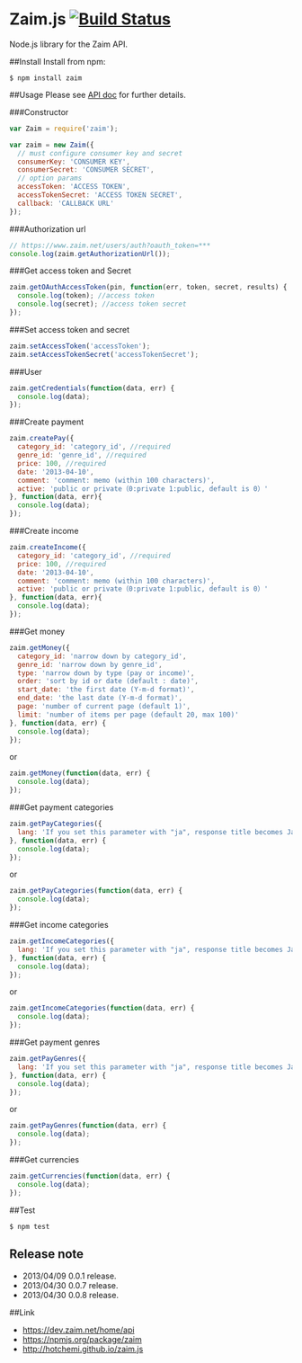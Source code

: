 Zaim.js [![Build Status](https://secure.travis-ci.org/hotchemi/zaim.js.png)](http://travis-ci.org/hotchemi/zaim.js)
=======

Node.js library for the Zaim API.

##Install
Install from npm:

    $ npm install zaim

##Usage
Please see [API doc](https://dev.zaim.net/home/api) for further details.

###Constructor
```javascript
var Zaim = require('zaim');

var zaim = new Zaim({
  // must configure consumer key and secret
  consumerKey: 'CONSUMER KEY',
  consumerSecret: 'CONSUMER SECRET',
  // option params
  accessToken: 'ACCESS TOKEN',
  accessTokenSecret: 'ACCESS TOKEN SECRET',
  callback: 'CALLBACK URL'
});
```
###Authorization url
```javascript
// https://www.zaim.net/users/auth?oauth_token=***
console.log(zaim.getAuthorizationUrl());
```
###Get access token and Secret
```javascript
zaim.getOAuthAccessToken(pin, function(err, token, secret, results) {
  console.log(token); //access token
  console.log(secret); //access token secret
});
```
###Set access token and secret
```javascript
zaim.setAccessToken('accessToken');
zaim.setAccessTokenSecret('accessTokenSecret');
```
###User
```javascript
zaim.getCredentials(function(data, err) {
  console.log(data);
});
```
###Create payment
```javascript
zaim.createPay({
  category_id: 'category_id', //required
  genre_id: 'genre_id', //required
  price: 100, //required
  date: '2013-04-10',
  comment: 'comment: memo (within 100 characters)',
  active: 'public or private（0:private 1:public, default is 0）'
}, function(data, err){
  console.log(data);
});
```
###Create income
```javascript
zaim.createIncome({
  category_id: 'category_id', //required
  price: 100, //required
  date: '2013-04-10',
  comment: 'comment: memo (within 100 characters)',
  active: 'public or private（0:private 1:public, default is 0）'
}, function(data, err){
  console.log(data);
});
```
###Get money
```javascript
zaim.getMoney({
  category_id: 'narrow down by category_id',
  genre_id: 'narrow down by genre_id',
  type: 'narrow down by type (pay or income)',
  order: 'sort by id or date (default : date)',
  start_date: 'the first date (Y-m-d format)',
  end_date: 'the last date (Y-m-d format)',
  page: 'number of current page (default 1)',
  limit: 'number of items per page (default 20, max 100)'
}, function(data, err) {
  console.log(data);
});
```
or
```javascript
zaim.getMoney(function(data, err) {
  console.log(data);
});
```
###Get payment categories
```javascript
zaim.getPayCategories({
  lang: 'If you set this parameter with "ja", response title becomes Japanese.'
}, function(data, err) {
  console.log(data);
});
```
or
```javascript
zaim.getPayCategories(function(data, err) {
  console.log(data);
});
```
###Get income categories
```javascript
zaim.getIncomeCategories({
  lang: 'If you set this parameter with "ja", response title becomes Japanese.'
}, function(data, err) {
  console.log(data);
});
```
or
```javascript
zaim.getIncomeCategories(function(data, err) {
  console.log(data);
});
```
###Get payment genres
```javascript
zaim.getPayGenres({
  lang: 'If you set this parameter with "ja", response title becomes Japanese.'
}, function(data, err) {
  console.log(data);
});
```
or
```javascript
zaim.getPayGenres(function(data, err) {
  console.log(data);
});
```
###Get currencies
```javascript
zaim.getCurrencies(function(data, err) {
  console.log(data);
});
```
##Test

    $ npm test

## Release note
* 2013/04/09 0.0.1 release.
* 2013/04/30 0.0.7 release.
* 2013/04/30 0.0.8 release.

##Link
* https://dev.zaim.net/home/api
* https://npmjs.org/package/zaim
* http://hotchemi.github.io/zaim.js